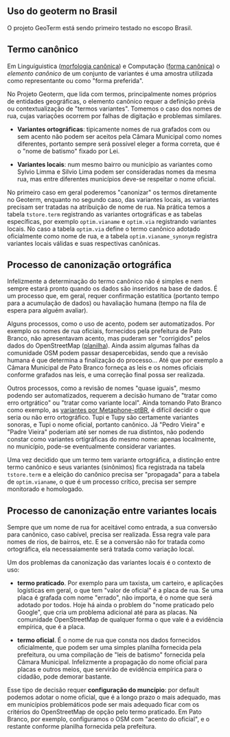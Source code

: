 ## Uso do geoterm no Brasil

O projeto GeoTerm está sendo primeiro testado no escopo Brasil.

## Termo canônico

Em Linguíguistica ([morfologia canônica](https://en.wikipedia.org/wiki/Lemma_%28morphology%29))
e Computação ([forma canônica](https://en.wikipedia.org/wiki/Canonical_form)) o *elemento canônico*
de um conjunto de variantes é uma amostra utilizada como representante ou como "forma preferida". 

No Projeto Geoterm, que lida com termos, principalmente nomes próprios de entidades geográficas,
o elemento canônico requer a definição prévia ou contextualização de "termos variantes".
Tomemos o caso dos nomes de rua, cujas variações ocorrem por falhas de digitação e problemas similares.

* **Variantes ortográficas**: tipicamente nomes de rua grafados com ou sem acento não podem ser aceitos pela Câmara Municipal como nomes diferentes, portanto sempre será possível eleger a forma correta, que é o "nome de batismo" fixado por Lei.

* **Variantes locais**: num mesmo bairro ou município as variantes como Sylvio Limma e Silvio Lima podem ser consideradas nomes da mesma rua, mas entre diferentes municípios deve-se respeitar o nome oficial.

No primeiro caso em geral poderemos "canonizar" os termos diretamente no Geoterm, enquanto no segundo caso, das variantes locais, 
as variantes precisam ser tratadas na atribuição de nome de rua. 
Na prática temos a tabela `tstore.term` registrando as variantes ortográficas e as tabelas específicas, 
por exemplo `optim.vianame` e `optim.via` registrando variantes locais. 
No caso a tabela `optim.via` define o termo canônico adotado oficialmente como nome de rua,
e a tabela `optim.vianame_synonym` registra variantes locais válidas e suas respectivas canônicas. 

## Processo de canonização ortográfica

Infelizmente a determinação do termo canônico não é simples e nem sempre estará pronto quando os dados
são inseridos na base de dados. É um processo que, em geral, requer confirmação estatítica (portanto tempo para a acumulação de dados)
ou havaliação humana (tempo na fila de espera para alguém avaliar).

Alguns processos, como o uso de acento, podem ser automatizados. Por exemplo os nomes de rua oficiais,
fornecidos pela prefeitura de Pato Branco, não apresentavam acento, mas puderam ser "corrigidos" pelos 
dados do OpenStreetMap ([planilha](https://docs.google.com/spreadsheets/d/1jxlR0hBPiEwxkGYoULQjTwQasXpOId62Mndo3FhyBTU/)).
Ainda assim algumas falhas da comunidade OSM podem passar desapercebidas, 
sendo que a revisão humana é que determina a finalização do processo... Até que por exemplo a
Câmara Municipal de Pato Branco forneça as leis e os nomes oficiais conforme grafados nas leis, 
e uma correção final possa ser realizada.

Outros processos, como a revisão de nomes "quase iguais", mesmo podendo ser automatizados,
requerem a decisão humano de "tratar como erro ortgrático" ou "tratar como variante local".
Ainda tomando Pato Branco como exemplo,
as [variantes por Metaphone-ptBR](https://docs.google.com/spreadsheets/d/1hdK_3DH-fuq888iAu2CVtub2IMBZJFBOkB-ob2vCvXU/),
é difícil decidir o que seria ou não erro ortográfico. Tupi e Tupy são certamente variantes sonoras, e Tupi o nome oficial,
portanto canônico. Já "Pedro Vieira" e "Padre Vieira" poderiam até ser nomes de rua distintos, não podendo constar como variantes
ortigráficas do mesmo nome: apenas localmente, no município, pode-se eventualmente considerar variantes.

Uma vez decidido que um termo tem variante ortográfica, a distinção entre termo canônico e seus variantes (sinônimos) 
fica registrada na tabela `tstore.term`  e a eleição do canônico precisa
ser "propagada" para a tabela de `optim.vianame`, o que é um processo crítico, precisa ser sempre monitorado e homologado.

## Processo de canonização entre variantes locais

Sempre que um nome de rua for aceitável como entrada, a sua conversão para canônico, caso cabível, precisa ser realizada.
Essa regra vale para nomes de rios, de bairros, etc. E se a conversão não for tratada como ortográfica, ela necessaiamente
será tratada como variação local.

Um dos problemas da canonização das variantes locais é o contexto de uso: 

* **termo praticado**. Por exemplo para um taxista, um carteiro, e aplicações logísticas em geral, o que tem "valor de oficial" é a placa de rua. Se uma placa é grafada com nome "errado", não importa, é o nome que será adotado por todos. Hoje há ainda o problem do "nome praticado pelo Google", que cria um problema adicional até para as placas.  Na comunidade OpenStreetMap de qualquer forma o que vale é a evidência empírica, que é a placa.

 * **termo oficial**. É o nome de rua que consta nos dados fornecidos oficialmente, que podem ser uma simples planilha fornecida pela prefeitura, ou uma compilação de "leis de batismo" fornecida pela Câmara Municipal. Infelizmente a propagação do nome oficial para placas e outros meios, que servirão de evidência empírica para o cidadão, pode demorar bastante. 
 
Esse tipo de decisão requer **configuração do muncípio**: por default podemos adotar o nome oficial, que é a longo prazo o mais adequado, mas em municípios problemáticos pode ser mais adequado ficar com  os critérios do OpenStreetMap de opção pelo termo praticado. Em Pato Branco, por exemplo, configuramos o OSM com "acento do oficial", e o restante conforme planilha fornecida pela prefeitura.
 
 
